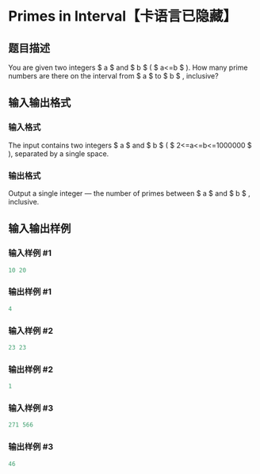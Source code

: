 # Primes in Interval【卡语言已隐藏】

## 题目描述

You are given two integers $ a $ and $ b $ ( $ a<=b $ ). How many prime numbers are there on the interval from $ a $ to $ b $ , inclusive?

## 输入输出格式

### 输入格式

The input contains two integers $ a $ and $ b $ ( $ 2<=a<=b<=1000000 $ ), separated by a single space.

### 输出格式

Output a single integer — the number of primes between $ a $ and $ b $ , inclusive.

## 输入输出样例

### 输入样例 #1

```cpp
10 20

```
### 输出样例 #1

```cpp
4

```
### 输入样例 #2

```cpp
23 23

```
### 输出样例 #2

```cpp
1

```
### 输入样例 #3

```cpp
271 566

```
### 输出样例 #3

```cpp
46

```
